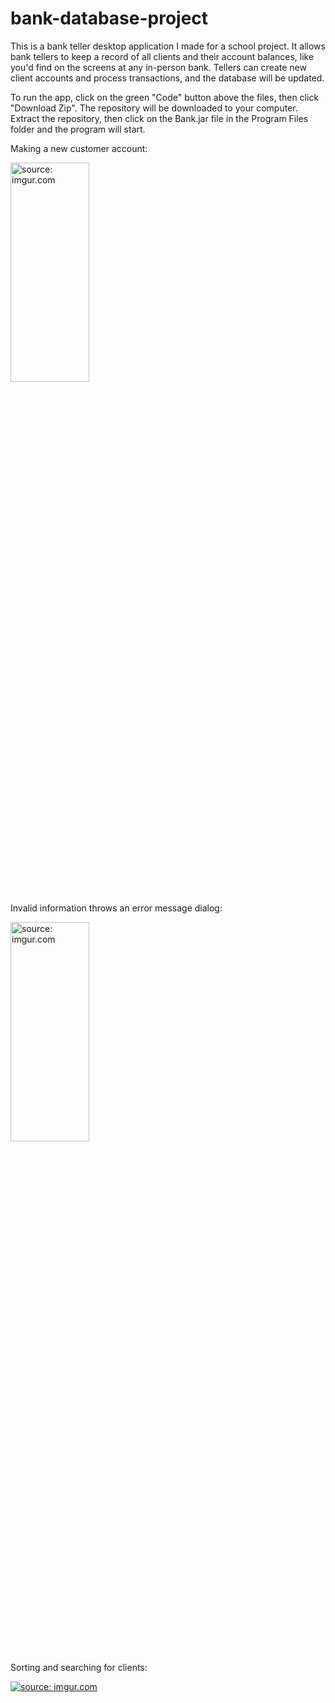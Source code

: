 # bank-database-project
This is a bank teller desktop application I made for a school project. It allows bank tellers to keep a record of all clients and their account balances, like you'd find on the screens at any in-person bank. Tellers can create new client accounts and process transactions, and the database will be updated.

To run the app, click on the green "Code" button above the files, then click "Download Zip". The repository will be downloaded to your computer. Extract the repository, then click on the Bank.jar file in the Program Files folder and the program will start.

Making a new customer account:

<a href="https://imgur.com/zkUi8b0"><img src="https://i.imgur.com/zkUi8b0.gif" title="source: imgur.com" width="50%" height="30%"/></a>

Invalid information throws an error message dialog:

<a href="https://imgur.com/PCdr1BA"><img src="https://i.imgur.com/PCdr1BA.gif" title="source: imgur.com" width="50%" height="30%"/></a>

Sorting and searching for clients:

<a href="https://imgur.com/f7IXBon"><img src="https://i.imgur.com/f7IXBon.gif" title="source: imgur.com" /></a>
